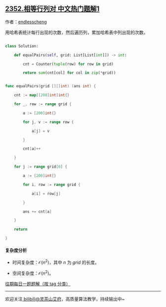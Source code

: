 ## [2352.相等行列对 中文热门题解1](https://leetcode.cn/problems/equal-row-and-column-pairs/solutions/100000/ha-xi-biao-python-liang-xing-by-endlessc-ljae)

作者：[endlesscheng](https://leetcode.cn/u/endlesscheng)

用哈希表统计每行出现的次数，然后遍历列，累加哈希表中列出现的次数。

```py [sol1-Python3]
class Solution:
    def equalPairs(self, grid: List[List[int]]) -> int:
        cnt = Counter(tuple(row) for row in grid)
        return sum(cnt[col] for col in zip(*grid))
```

```go [sol1-Go]
func equalPairs(grid [][]int) (ans int) {
	cnt := map[[200]int]int{}
	for _, row := range grid {
		a := [200]int{}
		for j, v := range row {
			a[j] = v
		}
		cnt[a]++
	}
	for j := range grid[0] {
		a := [200]int{}
		for i, row := range grid {
			a[i] = row[j]
		}
		ans += cnt[a]
	}
	return
}
```

#### 复杂度分析

- 时间复杂度：$\mathcal{O}(n^2)$，其中 $n$ 为 $\textit{grid}$ 的长度。
- 空间复杂度：$\mathcal{O}(n^2)$。

[往期每日一题题解（按 tag 分类）](https://github.com/EndlessCheng/codeforces-go/blob/master/leetcode/SOLUTIONS.md)

---

欢迎关注[ biIibiIi@灵茶山艾府](https://space.bilibili.com/206214)，高质量算法教学，持续输出中~
